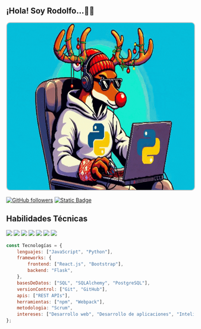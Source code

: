 ## ¡Hola! Soy Rodolfo...🦌👋
<img src="images/reno_programando.gif" alt="Un reno muy concentrado escribiendo código" style="width: 1000px; height: 450px; border: 2px solid #ccc; border-radius: 10px;">

[![GitHub followers](https://img.shields.io/github/followers/Elroro23?style=for-the-badge&logo=github&logoColor=black&label=Follow&labelColor=999999&color=black)](https://github.com/Elroro23)
[![Static Badge](https://img.shields.io/badge/Rodolfo-329dec?style=for-the-badge&logo=linkedin)](https://www.linkedin.com/in/rodolfo-d-alessandro-rosell%C3%B3-13874a220/)

## Habilidades Técnicas

<img src="https://user-images.githubusercontent.com/74038190/212257454-16e3712e-945a-4ca2-b238-408ad0bf87e6.gif" width="100">  <img src="https://user-images.githubusercontent.com/74038190/212257472-08e52665-c503-4bd9-aa20-f5a4dae769b5.gif" width="100">  <img src="https://user-images.githubusercontent.com/74038190/212257467-871d32b7-e401-42e8-a166-fcfd7baa4c6b.gif" width="100">  <img src="https://user-images.githubusercontent.com/74038190/212280805-9bcb336b-8c55-46a8-abf8-ff286ab55472.gif" width="100">  <img src="https://user-images.githubusercontent.com/74038190/212281775-b468df30-4edc-4bf8-a4ee-f52e1aaddc86.gif" width="100">  <img src="https://github.com/Anmol-Baranwal/Cool-GIFs-For-GitHub/assets/74038190/29fd6286-4e7b-4d6c-818f-c4765d5e39a9" width="100">
 <img src="https://github.com/Anmol-Baranwal/Cool-GIFs-For-GitHub/assets/74038190/67f477ed-6624-42da-99f0-1a7b1a16eecb" width="100">
```javascript
const Tecnologías = {
    lenguajes: ["JavaScript", "Python"], 
    frameworks: {
        frontend: ["React.js", "Bootstrap"],
        backend: "Flask",
    },
    basesDeDatos: ["SQL", "SQLAlchemy", "PostgreSQL"],
    versionControl: ["Git", "GitHub"],
    apis: ["REST APIs"],
    herramientas: ["npm", "Webpack"],
    metodologia: "Scrum",
    intereses: ["Desarrollo web", "Desarrollo de aplicaciones", "Inteligencia Artificial"],
};

